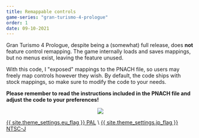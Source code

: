 ```yaml
---
title: Remappable controls
game-series: "gran-turismo-4-prologue"
order: 1
date: 09-10-2021
---
```


Gran Turismo 4 Prologue, despite being a (somewhat) full release, does **not** feature control remapping.
The game internally loads and saves mappings, but no menus exist, leaving the feature unused.

With this code, I "exposed" mappings to the PNACH file, so users may freely map controls however they wish.
By default, the code ships with stock mappings, so make sure to modify the code to your needs.

**Please remember to read the instructions included in the PNACH file and adjust the code to your preferences!**

<p class="mod-screenshot" align="center">
<a href="{% link assets/img/posts/console-codes-2/gt4p-remapping.jpg %}"><img src="{% link assets/img/posts/console-codes-2/gt4p-remapping.jpg %}"></a>
</p>

<a href="https://github.com/CookiePLMonster/Console-Cheat-Codes/blob/master/PS2/Gran%20Turismo%204%20Prologue/Remappable%20controls/3FB69323_remapping.pnach" class="button" role="button" target="_blank">{{ site.theme_settings.eu_flag }} PAL</a> \\
<a href="https://github.com/CookiePLMonster/Console-Cheat-Codes/blob/master/PS2/Gran%20Turismo%204%20Prologue/Remappable%20controls/EF258742_remapping.pnach" class="button" role="button" target="_blank">{{ site.theme_settings.jp_flag }} NTSC-J</a>